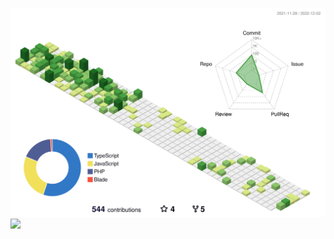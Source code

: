 ![](./profile-3d-contrib/profile-green-animate.svg)
![](https://github-readme-streak-stats.herokuapp.com/?user=teofanis&theme=merko&hide_border=true)<br/>

